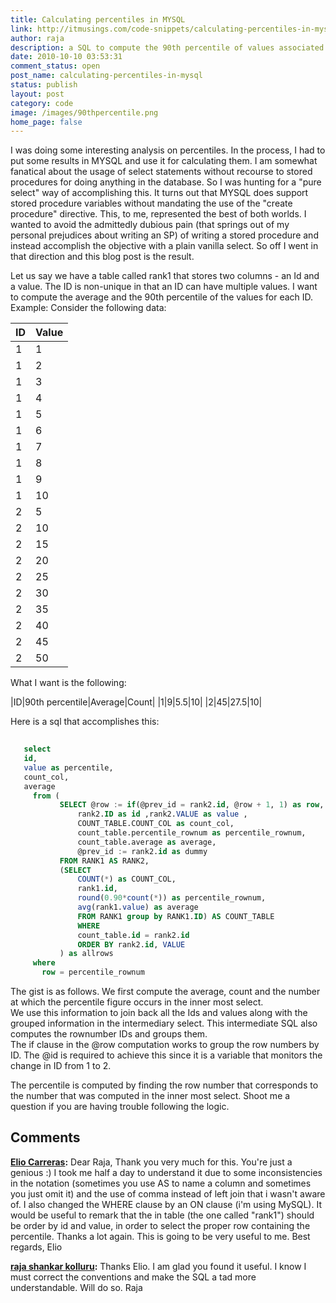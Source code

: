 ```yaml
---
title: Calculating percentiles in MYSQL
link: http://itmusings.com/code-snippets/calculating-percentiles-in-mysql
author: raja
description: a SQL to compute the 90th percentile of values associated with an ID in MYSQL
date: 2010-10-10 03:53:31
comment_status: open
post_name: calculating-percentiles-in-mysql
status: publish
layout: post
category: code
image: /images/90thpercentile.png
home_page: false
---
```



I was doing some interesting analysis on percentiles. In the process, I had to put some results in MYSQL and use it for calculating them. I am somewhat fanatical about the usage of select statements without recourse to stored procedures for doing anything in the database. So I was hunting for a "pure select" way of accomplishing this. It turns out that MYSQL does support stored procedure variables without mandating the use of the "create procedure" directive. This, to me, represented the best of both worlds. I wanted to avoid the admittedly dubious pain (that springs out of my personal prejudices about writing an SP) of writing a stored procedure and instead accomplish the objective with a plain vanilla select. So off I went in that direction and this blog post is the result.

Let us say we have a table called rank1 that stores two columns - an Id and a value. The ID is non-unique in that an ID can have multiple values. I want to compute the average and the 90th percentile of the values for each ID. Example: Consider the following data:

|ID| Value|
|--|------|
|1|1|
|1|2|
|1|3|
|1|4|
|1|5|
|1|6|
|1|7|
|1|8|
|1|9|
|1|10|
|2|5|
|2|10|
|2|15|
|2|20|
|2|25|
|2|30|
|2|35|
|2|40|
|2|45|
|2|50|

What I want is the following:

|ID|90th percentile|Average|Count|
|1|9|5.5|10|
|2|45|27.5|10|

Here is a sql that accomplishes this:
 ```sql   
    
    select
    id,
    value as percentile,
    count_col,
    average
      from (
            SELECT @row := if(@prev_id = rank2.id, @row + 1, 1) as row,
                rank2.ID as id ,rank2.VALUE as value ,
                COUNT_TABLE.COUNT_COL as count_col,
                count_table.percentile_rownum as percentile_rownum, 
                count_table.average as average, 
                @prev_id := rank2.id as dummy 
            FROM RANK1 AS RANK2,
            (SELECT 
                COUNT(*) as COUNT_COL,
                rank1.id, 
                round(0.90*count(*)) as percentile_rownum, 
                avg(rank1.value) as average
                FROM RANK1 group by RANK1.ID) AS COUNT_TABLE
                WHERE
                count_table.id = rank2.id
                ORDER BY rank2.id, VALUE
            ) as allrows 
      where
        row = percentile_rownum
```
The gist is as follows. We first compute the average, count and the number at which the percentile figure occurs in the inner most select.  
We use this information to join back all the Ids and values along with the grouped information in the intermediary select. This intermediate SQL also computes the rownumber IDs and groups them.  
The if clause in the @row computation works to group the row numbers by ID. The @id is required to achieve this since it is a variable that monitors the change in ID from 1 to 2.

The percentile is computed by finding the row number that corresponds to the number that was computed in the inner most select.  Shoot me a question if you are having trouble following the logic.

## Comments

**[Elio Carreras](#2117 "2012-07-13 07:30:57"):** Dear Raja, Thank you very much for this. You're just a genious :) I took me half a day to understand it due to some inconsistencies in the notation (sometimes you use AS to name a column and sometimes you just omit it) and the use of comma instead of left join that i wasn't aware of. I also changed the WHERE clause by an ON clause (i'm using MySQL). It would be useful to remark that the in table (the one called "rank1") should be order by id and value, in order to select the proper row containing the percentile. Thanks a lot again. This is going to be very useful to me. Best regards, Elio

**[raja shankar kolluru](#2119 "2012-07-14 06:48:06"):** Thanks Elio. I am glad you found it useful. I know I must correct the conventions and make the SQL a tad more understandable. Will do so. Raja

